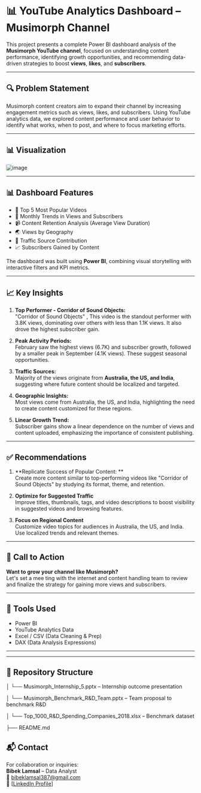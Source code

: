 # 📊 YouTube Analytics Dashboard – Musimorph Channel

This project presents a complete Power BI dashboard analysis of the **Musimorph YouTube channel**, focused on understanding content performance, identifying growth opportunities, and recommending data-driven strategies to boost **views**, **likes**, and **subscribers**.

---

## 🔍 Problem Statement

Musimorph content creators aim to expand their channel by increasing engagement metrics such as views, likes, and subscribers. Using YouTube analytics data, we explored content performance and user behavior to identify what works, when to post, and where to focus marketing efforts.

---

## 📊 Visualization


![image](https://github.com/user-attachments/assets/eb9820a4-d9ff-4d45-898f-49f69de49440)


---

## 📊 Dashboard Features

- 📌 Top 5 Most Popular Videos  
- 📅 Monthly Trends in Views and Subscribers  
- 📹 Content Retention Analysis (Average View Duration)  
- 🌏 Views by Geography  
- 🚦 Traffic Source Contribution  
- 📈 Subscribers Gained by Content

The dashboard was built using **Power BI**, combining visual storytelling with interactive filters and KPI metrics.



---


## 📈 Key Insights

1. **Top Performer - Corridor of Sound Objects:**  
   "Corridor of Sound Objects" , This video is the standout performer with 3.8K views, dominating over others with less than 1.1K views. It also drove the highest subscriber gain.

2. **Peak Activity Periods:**  
   February saw the highest views (6.7K) and subscriber growth, followed by a smaller peak in September (4.1K views). These suggest seasonal opportunities.
   
3. **Traffic Sources:**  
   Majority of the views originate from **Australia, the US, and India**, suggesting where future content should be localized and targeted.

4. **Geographic Insights:**  
   Most views come from Australia, the US, and India, highlighting the need to create content customized for these regions.
   
5. **Linear Growth Trend:**  
   Subscriber gains show a linear dependence on the number of views and content uploaded, emphasizing the importance of consistent publishing.

---

## ✅ Recommendations

1. **Replicate Success of Popular Content:
**  
   Create more content similar to top-performing videos like "Corridor of Sound Objects" by studying its format, theme, and retention.

2. **Optimize for Suggested Traffic**  
   Improve titles, thumbnails, tags, and video descriptions to boost visibility in suggested videos and browsing features.

3. **Focus on Regional Content**  
   Customize video topics for audiences in Australia, the US, and India. Use localized trends and relevant themes.


---

## 🚀 Call to Action

**Want to grow your channel like Musimorph?**  
Let's set a mee ting with the internet and content handling team to review and finalize the strategy for gaining more views and subscribers.

---


## 📎 Tools Used

- Power BI
- YouTube Analytics Data
- Excel / CSV (Data Cleaning & Prep)
- DAX (Data Analysis Expressions)



---


---

## 📂 Repository Structure

│ └── Musimorph_Internship_5.pptx – Internship outcome presentation

│ └── Musimorph_Benchmark_R&D_Team.pptx – Team proposal to benchmark R&D

│ └── Top_1000_R&D_Spending_Companies_2018.xlsx – Benchmark dataset

├── README.md





## 📬 Contact

For collaboration or inquiries:  
**Bibek Lamsal** – Data Analyst  <br>
📧 bibeklamsal387@gmail.com <br>
🔗 [[LinkedIn Profile](https://www.linkedin.com/in/bibek-lamsal-65323817b/)]  

